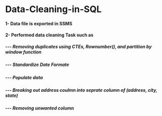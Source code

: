 # Data-Cleaning-in-SQL

#### 1- Data file is exported in SSMS 
#### 2- Performed data cleaning Task such as 
##### --- Removing duplicates using CTEs, Rownumber(), and partition by  window function
##### --- Standardize Date Formate  
##### --- Populate data
##### --- Breaking out address coulmn into seprate column of (address, city, state)
##### --- Removing unwanted column

